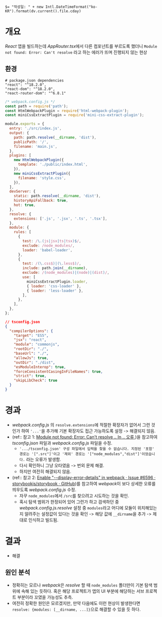 `$= "작성일: " + new Intl.DateTimeFormat("ko-KR").format(dv.current().file.cday)`

# 개요
*React* 앱을 빌드하는데 *AppRouter.tsx*에서 다른 컴포넌트를 부르도록 했더니 `Module not found: Error: Can't resolve` 라고 하는 에러가 뜨며 진행되지 않는 현상

## 환경
```
# package.json dependencies
"react": "^18.2.0",
"react-dom": "^18.2.0",
"react-router-dom": "^6.8.1"
```

```js
/* webpack.config.js */
const path = require('path');
const HtmlWebpackPlugin = require('html-webpack-plugin');
const miniCssExtractPlugin = require('mini-css-extract-plugin');

module.exports = {
  entry: './src/index.js',
  output: {
    path: path.resolve(__dirname, 'dist'),
    publicPath: '/',
    filename: 'main.js',
  },
  plugins: [
    new HtmlWebpackPlugin({
      template: './public/index.html',
    }),
    new miniCssExtractPlugin({
      filename: 'style.css',
    }),
  ],
  devServer: {
    static: path.resolve(__dirname, 'dist'),
    historyApiFallback: true,
    hot: true,
  },
  resolve: {
    extensions: ['.js', '.jsx', '.ts', '.tsx'],
  },
  module: {
    rules: [
      {
        test: /\.(js|jsx|ts|tsx)$/,
        exclude: /node_modules/,
        loader: 'babel-loader',
      },
      {
        test: /(\.css$)|(\.less$)/,
        include: path.join(__dirname),
        exclude: /(node_modules)|(node)|(dist)/,
        use: [
          miniCssExtractPlugin.loader,
          { loader: 'css-loader' },
          { loader: 'less-loader' },
        ],
      },
    ],
  },
};


```

```json
// tsconfig.json
{
  "compilerOptions": {
    "target": "ES5",
    "jsx": "react",
    "module": "commonjs",
    "rootDir": "./",
    "baseUrl": "./",
    "allowJs": true,
    "outDir": "./dist",
    "esModuleInterop": true,
    "forceConsistentCasingInFileNames": true,
    "strict": true,
    "skipLibCheck": true
  }
}

```

# 경과
- *webpack.config.js* 의 `resolve.extensions`에 적절한 확장자가 없어서 그런 것인가 하여 `'...'`을 추가해 기본 확장자도 접근 가능하도록 설정 -> 해결되지 않음.
- (ref:: 참고 1: [Module not found: Error: Can't resolve .. In .. 오류 ](https://victory-ju.tistory.com/entry/React-Module-not-found-Error-Cant-resolve-In-%EC%98%A4%EB%A5%98-TypeScript-React))을 참고하여 *tsconfig.json* 파일과 *webpack.config.js* 파일을 수정.
	- `'.../tsconfig.json' 구성 파일에서 입력을 찾을 수 없습니다. 지정된 '포함' 경로는 '[".src"]'이고 '제외' 경로는 '["node_modules","dist"]'이었습니다.` 라는 오류가 발생함.
	- 다시 확인하니 그냥 오타였음 -> 번외 문제 해결.
	- 하지만 여전히 해결되지 않음.
- (ref:: 참고 2: [Enable "--display-error-details" in webpack · Issue #6596 · storybookjs/storybook · GitHub](https://github.com/storybookjs/storybook/issues/6596))를 참고하여 *webpack*이 보다 상세한 오류를 띄우도록 *webpack.config.js* 수정.
	- 자꾸 `node_modules`에서 `/src`를 찾으려고 시도하는 것을 확인.
	- 혹시 탐색 범위가 한정되어 있어 그런가 하고 검색하던 중 *webpack.config.js.resolve* 설정 중 `modules`라고 어디에 모듈이 위치해있는지 알려주는 설정값이 있다는 것을 확인 -> 해당 값에 `__dirname`을 추가 -> 제대로 인식하고 빌드됨.

# 결과
- 해결

## 원인 분석
- 정확히는 모르나 *webpack*은 *resolve* 할 때 `node_modules` 폴더만이 기본 탐색 범위에 속해 있는 듯하다. 혹은 해당 프로젝트가 앱의 UI 부분에 해당하는 서브 프로젝트 부분이라 꼬였을 가능성도 추측.
- 여전히 정확한 원인은 모르겠지만, 만약 다음에도 이런 현상이 발생한다면 `resolve: {modules: [__dirname, ...]}`으로 해결할 수 있을 듯 하다.